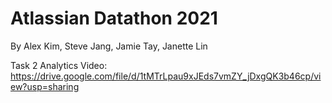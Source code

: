 # Atlassian Datathon 2021
By Alex Kim, Steve Jang, Jamie Tay, Janette Lin


Task 2 Analytics Video: https://drive.google.com/file/d/1tMTrLpau9xJEds7vmZY_jDxgQK3b46cp/view?usp=sharing
